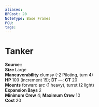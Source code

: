 ```yaml
---
aliases: 
BPCost: 20
NoteType: Base Frames
PCU: 
tags: 
---
```


# Tanker

**Source**::  
**Size** Large  
**Maneuverability** clumsy (-2 Piloting, turn 4)  
**HP** 100 (increment 15); **DT** —; **CT** 20  
**Mounts** forward arc (1 heavy), turret (2 light)  
**Expansion Bays** 2  
**Minimum Crew** 4; **Maximum Crew** 10  
**Cost** 20
